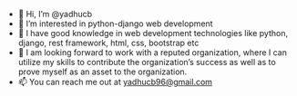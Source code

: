 - 👋 Hi, I’m @yadhucb
- 👀 I’m interested in python-django web development
- 🌱 I have good knowledge in web development technologies like python, django, rest framework, html, css, bootstrap etc 
- 💞️ I am looking forward to work with a reputed organization, where I can utilize my skills to contribute the organization’s success as well as to prove myself as an asset to the organization.
- 📫 You can reach me out at yadhucb96@gmail.com

<!---
yadhucb/yadhucb is a ✨ special ✨ repository because its `README.md` (this file) appears on your GitHub profile.
You can click the Preview link to take a look at your changes.
--->
